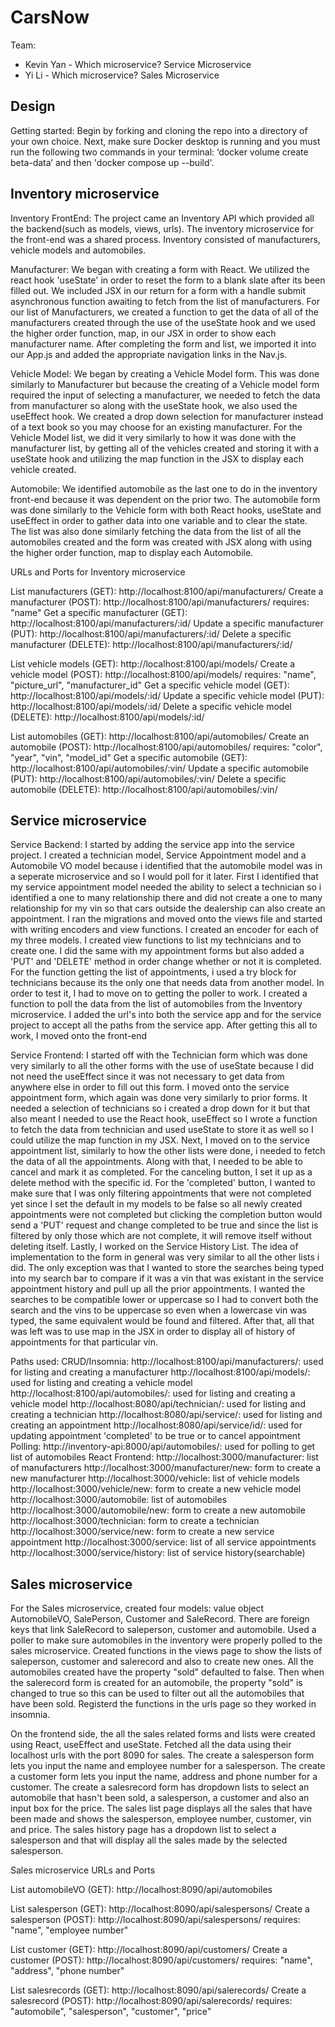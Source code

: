# CarsNow

Team:

* Kevin Yan - Which microservice? Service Microservice
* Yi Li - Which microservice? Sales Microservice

## Design
Getting started:
Begin by forking and cloning the repo into a directory of your own choice.
Next, make sure Docker desktop is running and you must run the following two commands in your terminal:
    ‘docker volume create beta-data’ and then 'docker compose up --build'.

## Inventory microservice
Inventory FrontEnd:
The project came an Inventory API which provided all the backend(such as models, views, urls). The inventory microservice for the front-end was a shared process. Inventory consisted of manufacturers, vehicle models and automobiles.

Manufacturer:
We began with creating a form with React. We utilized the react hook 'useState' in order to reset the form to a blank slate after its been filled out. We included JSX in our return for a form with a handle submit asynchronous function awaiting to fetch from the list of manufacturers. For our list of Manufacturers, we created a function to get the data of all of the manufacturers created through the use of the useState hook and we used the higher order function, map, in our JSX in order to show each manufacturer name. After completing the form and list, we imported it into our App.js and added the appropriate navigation links in the Nav.js.

Vehicle Model:
We began by creating a Vehicle Model form. This was done similarly to Manufacturer but because the creating of a Vehicle model form required the input of selecting a manufacturer, we needed to fetch the data from manufacturer so along with the useState hook, we also used the useEffect hook. We created a drop down selection for manufacturer instead of a text book so you may choose for an existing manufacturer. For the Vehicle Model list, we did it very similarly to how it was done with the manufacturer list, by getting all of the vehicles created and storing it with a useState hook and utilizing the map function in the JSX to display each vehicle created.

Automobile:
We identified automobile as the last one to do in the inventory front-end because it was dependent on the prior two. The automobile form was done similarly to the Vehicle form with both React hooks, useState and useEffect in order to gather data into one variable and to clear the state. The list was also done similarly fetching the data from the list of all the automobiles created and the form was created with JSX along with using the higher order function, map to display each Automobile.

URLs and Ports for Inventory microservice

List manufacturers (GET): http://localhost:8100/api/manufacturers/
Create a manufacturer (POST): http://localhost:8100/api/manufacturers/
    requires: "name"
Get a specific manufacturer (GET): http://localhost:8100/api/manufacturers/:id/
Update a specific manufacturer (PUT):	http://localhost:8100/api/manufacturers/:id/
Delete a specific manufacturer (DELETE): http://localhost:8100/api/manufacturers/:id/

List vehicle models (GET): http://localhost:8100/api/models/
Create a vehicle model (POST): http://localhost:8100/api/models/
    requires: "name", "picture_url", "manufacturer_id"
Get a specific vehicle model (GET): http://localhost:8100/api/models/:id/
Update a specific vehicle model (PUT): http://localhost:8100/api/models/:id/
Delete a specific vehicle model (DELETE): http://localhost:8100/api/models/:id/

List automobiles (GET): http://localhost:8100/api/automobiles/
Create an automobile (POST): http://localhost:8100/api/automobiles/
    requires: "color", "year", "vin", "model_id"
Get a specific automobile (GET): http://localhost:8100/api/automobiles/:vin/
Update a specific automobile (PUT): http://localhost:8100/api/automobiles/:vin/
Delete a specific automobile (DELETE): http://localhost:8100/api/automobiles/:vin/

## Service microservice
Service Backend:
I started by adding the service app into the service project. I created a technician model, Service Appointment model and a Automobile VO model because i identified that the automobile model was in a seperate microservice and so I would poll for it later. First I identified that my service appointment model needed the ability to select a technician so i identified a one to many relationship there and did not create a one to many relationship for my vin so that cars outside the dealership can also create an appointment. I ran the migrations and moved onto the views file and started with writing encoders and view functions. I created an encoder for each of my three models. I created view functions to list my technicians and to create one. I did the same with my appointment forms but also added a 'PUT' and 'DELETE' method in order change whether or not it is completed. For the function getting the list of appointments, i used a try block for technicians because its the only one that needs data from another model. In order to test it, I had to move on to getting the poller to work. I created a function to poll the data from the list of automobiles from the Inventory microservice. I added the url's into both the service app and for the service project to accept all the paths from the service app. After getting this all to work, I moved onto the front-end

Service Frontend:
I started off with the Technician form which was done very similarly to all the other forms with the use of useState because I did not need the useEffect since it was not necessary to get data from anywhere else in order to fill out this form. I moved onto the service appointment form, which again was done very similarly to prior forms. It needed a selection of technicians so i created a drop down for it but that also meant I needed to use the React hook, useEffect so I wrote a function to fetch the data from technician and used useState to store it as well so I could utilize the map function in my JSX. Next, I moved on to the service appointment list, similarly to how the other lists were done, i needed to fetch the data of all the appointments. Along with that, I needed to be able to cancel and mark it as completed. For the canceling button, I set it up as a delete method with the specific id. For the 'completed' button, I wanted to make sure that I was only filtering appointments that were not completed yet since I set the default in my models to be false so all newly created appointments were not completed but clicking the completion button would send a 'PUT' request and change completed to be true and since the list is filtered by only those which are not complete, it will remove itself without deleting itself. Lastly, I worked on the Service History List. The idea of implementation to the form in general was very similar to all the other lists i did. The only exception was that I wanted to store the searches being typed into my search bar to compare if it was a vin that was existant in the service appointment history and pull up all the prior appointments. I wanted the searches to be compatible lower or uppercase so I had to convert both the search and the vins to be uppercase so even when a lowercase vin was typed, the same equivalent would be found and filtered. After that, all that was left was to use map in the JSX in order to display all of history of appointments for that particular vin.

Paths used:
CRUD/Insomnia:
http://localhost:8100/api/manufacturers/: used for listing and creating a manufacturer
http://localhost:8100/api/models/: used for listing and creating a vehicle model
http://localhost:8100/api/automobiles/: used for listing and creating a vehicle model
http://localhost:8080/api/technician/: used for listing and creating a technician
http://localhost:8080/api/service/: used for listing and creating an appointment
http://localhost:8080/api/service/id/: used for updating appointment 'completed' to be true or to cancel appointment
Polling:
http://inventory-api:8000/api/automobiles/: used for polling to get list of automobiles
React Frontend:
http://localhost:3000/manufacturer: list of manufacturers
http://localhost:3000/manufacturer/new: form to create a new manufacturer
http://localhost:3000/vehicle: list of vehicle models
http://localhost:3000/vehicle/new: form to create a new vehicle model
http://localhost:3000/automobile: list of automobiles
http://localhost:3000/automobile/new: form to create a new automobile
http://localhost:3000/technician: form to create a technician
http://localhost:3000/service/new: form to create a new service appointment
http://localhost:3000/service: list of all service appointments
http://localhost:3000/service/history: list of service history(searchable)
## Sales microservice

For the Sales microservice, created four models: value object AutomobileVO, SalePerson, Customer and SaleRecord. There are foreign keys that link SaleRecord to saleperson, customer and automobile. Used a poller to make sure automobiles in the inventory were properly polled to the sales microservice. Created functions in the views page to show the lists of saleperson, customer and salerecord and also to create new ones. All the automobiles created have the property "sold" defaulted to false. Then when the salerecord form is created for an automobile, the property "sold" is changed to true so this can be used to filter out all the automobiles that have been sold. Registerd the functions in the urls page so they worked in insomnia.

On the frontend side, the all the sales related forms and lists were created using React, useEffect and useState. Fetched all the data using their localhost urls with the port 8090 for sales. The create a salesperson form lets you input the name and employee number for a salesperson. The create a customer form lets you input the name, address and phone number for a customer. The create a salesrecord form has dropdown lists to select an automobile that hasn't been sold, a salesperson, a customer and also an input box for the price. The sales list page displays all the sales that have been made and shows the salesperson, employee number, customer, vin and price. The sales history page has a dropdown list to select a salesperson and that will display all the sales made by the selected salesperson.

Sales microservice URLs and Ports

List automobileVO (GET): http://localhost:8090/api/automobiles

List salesperson (GET): http://localhost:8090/api/salespersons/
Create a salesperson (POST): http://localhost:8090/api/salespersons/
    requires: "name", "employee number"

List customer (GET): http://localhost:8090/api/customers/
Create a customer (POST): http://localhost:8090/api/customers/
    requires: "name", "address", "phone number"

List salesrecords (GET): http://localhost:8090/api/salerecords/
Create a salesrecord (POST): http://localhost:8090/api/salerecords/
    requires: "automobile", "salesperson", "customer", "price"
